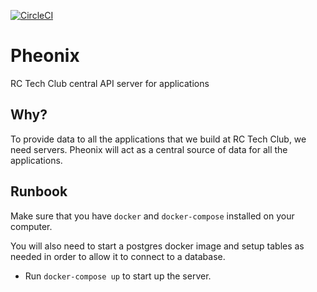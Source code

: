 [![CircleCI](https://circleci.com/gh/rcltech/pheonix/tree/master.svg?style=svg)](https://circleci.com/gh/rcltech/pheonix/tree/master)

# Pheonix
RC Tech Club central API server for applications

## Why?
To provide data to all the applications that we build at RC Tech Club, we need servers. Pheonix will act as a central
source of data for all the applications.

## Runbook

Make sure that you have `docker` and `docker-compose` installed on your computer.

You will also need to start a postgres docker image and setup tables as needed in order to allow
it to connect to a database.

* Run `docker-compose up` to start up the server.